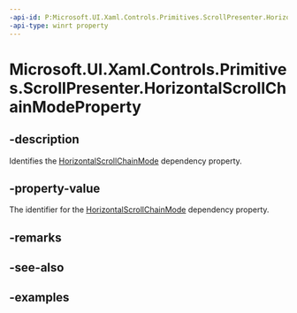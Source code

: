 ```yaml
---
-api-id: P:Microsoft.UI.Xaml.Controls.Primitives.ScrollPresenter.HorizontalScrollChainModeProperty
-api-type: winrt property
---
```


# Microsoft.UI.Xaml.Controls.Primitives.ScrollPresenter.HorizontalScrollChainModeProperty

<!--
public static Microsoft.UI.Xaml.DependencyProperty HorizontalScrollChainModeProperty { get; }
-->


## -description

Identifies the [HorizontalScrollChainMode](scrollpresenter_horizontalscrollchainmode.md) dependency property.

## -property-value

The identifier for the [HorizontalScrollChainMode](scrollpresenter_horizontalscrollchainmode.md) dependency property.

## -remarks

## -see-also

## -examples


